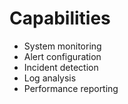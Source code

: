 # Capabilities

- System monitoring
- Alert configuration
- Incident detection
- Log analysis
- Performance reporting

